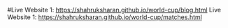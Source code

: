 #Live Website 1: https://shahruksharan.github.io/world-cup/blog.html
Live Website 1: https://shahruksharan.github.io/world-cup/matches.html

